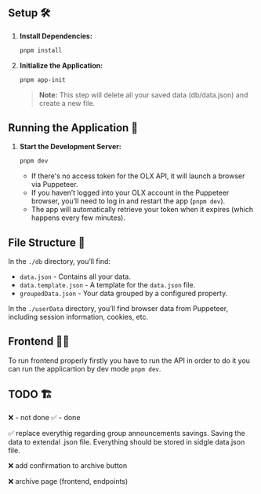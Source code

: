 ## Setup 🛠️

1. **Install Dependencies:**
   ```bash
   pnpm install
   ```
2. **Initialize the Application:**
   ```bash
   pnpm app-init
   ```
   > **Note:** This step will delete all your saved data (db/data.json) and create a new file.

## Running the Application 🚀

1. **Start the Development Server:**

   ```bash
   pnpm dev
   ```

   - If there's no access token for the OLX API, it will launch a browser via Puppeteer.
   - If you haven’t logged into your OLX account in the Puppeteer browser, you’ll need to log in and restart the app (`pnpm dev`).
   - The app will automatically retrieve your token when it expires (which happens every few minutes).

## File Structure 📂

In the `./db` directory, you’ll find:

- `data.json` - Contains all your data.
- `data.template.json` - A template for the `data.json` file.
- `groupedData.json` - Your data grouped by a configured property.

In the `./userData` directory, you’ll find browser data from Puppeteer, including session information, cookies, etc.

## Frontend 👨‍💻

To run frontend properly firstly you have to run the API in order to do it you can run the applicartion by dev mode `pnpm dev`.

## TODO 🏗️

❌ - not done
✅ - done

✅ replace everythig regarding group announcements savings. Saving the data to extendal .json file. Everything should be stored in sidgle data.json file.

❌ add confirmation to archive button

❌ archive page (frontend, endpoints)
